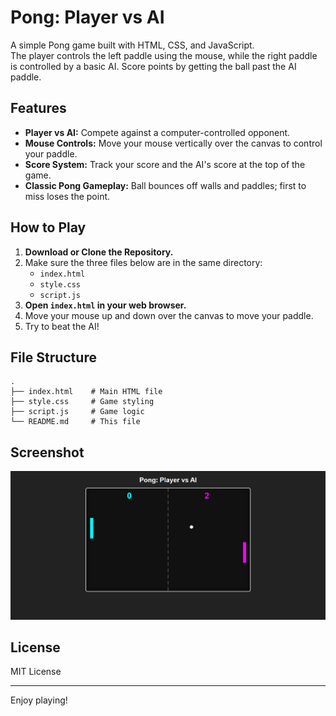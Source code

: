 # Pong: Player vs AI

A simple Pong game built with HTML, CSS, and JavaScript.  
The player controls the left paddle using the mouse, while the right paddle is controlled by a basic AI. Score points by getting the ball past the AI paddle.

## Features

- **Player vs AI:** Compete against a computer-controlled opponent.
- **Mouse Controls:** Move your mouse vertically over the canvas to control your paddle.
- **Score System:** Track your score and the AI's score at the top of the game.
- **Classic Pong Gameplay:** Ball bounces off walls and paddles; first to miss loses the point.

## How to Play

1. **Download or Clone the Repository.**
2. Make sure the three files below are in the same directory:
    - `index.html`
    - `style.css`
    - `script.js`
3. **Open `index.html` in your web browser.**
4. Move your mouse up and down over the canvas to move your paddle.
5. Try to beat the AI!

## File Structure

```
.
├── index.html    # Main HTML file
├── style.css     # Game styling
├── script.js     # Game logic
└── README.md     # This file
```

## Screenshot

![Pong Screenshot](images\pong_screenshot.png)

## License

MIT License

---

Enjoy playing!